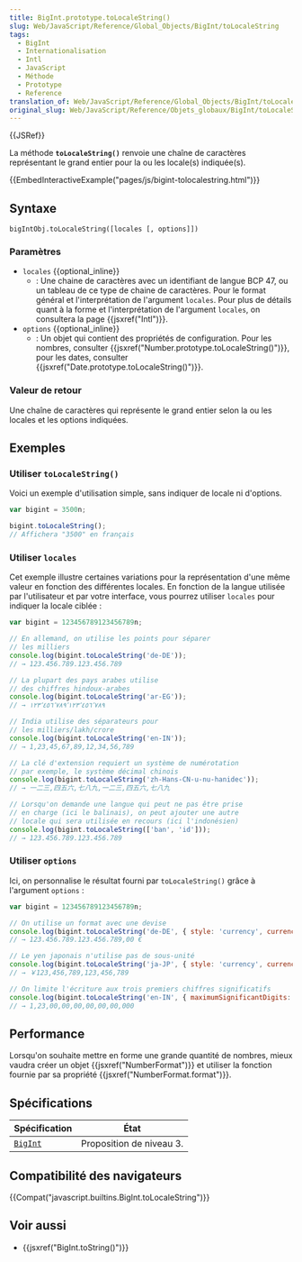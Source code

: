 ```yaml
---
title: BigInt.prototype.toLocaleString()
slug: Web/JavaScript/Reference/Global_Objects/BigInt/toLocaleString
tags:
  - BigInt
  - Internationalisation
  - Intl
  - JavaScript
  - Méthode
  - Prototype
  - Reference
translation_of: Web/JavaScript/Reference/Global_Objects/BigInt/toLocaleString
original_slug: Web/JavaScript/Reference/Objets_globaux/BigInt/toLocaleString
---
```

{{JSRef}}

La méthode **`toLocaleString()`** renvoie une chaîne de caractères représentant le grand entier pour la ou les locale(s) indiquée(s).

{{EmbedInteractiveExample("pages/js/bigint-tolocalestring.html")}}

## Syntaxe

    bigIntObj.toLocaleString([locales [, options]])

### Paramètres

- `locales` {{optional_inline}}
  - : Une chaine de caractères avec un identifiant de langue BCP 47, ou un tableau de ce type de chaine de caractères. Pour le format général et l'interprétation de l'argument `locales`. Pour plus de détails quant à la forme et l'interprétation de l'argument `locales`, on consultera la page {{jsxref("Intl")}}.
- `options` {{optional_inline}}
  - : Un objet qui contient des propriétés de configuration. Pour les nombres, consulter {{jsxref("Number.prototype.toLocaleString()")}}, pour les dates, consulter {{jsxref("Date.prototype.toLocaleString()")}}.

### Valeur de retour

Une chaîne de caractères qui représente le grand entier selon la ou les locales et les options indiquées.

## Exemples

### Utiliser `toLocaleString()`

Voici un exemple d'utilisation simple, sans indiquer de locale ni d'options.

```js
var bigint = 3500n;

bigint.toLocaleString();
// Affichera "3500" en français
```

### Utiliser `locales`

Cet exemple illustre certaines variations pour la représentation d'une même valeur en fonction des différentes locales. En fonction de la langue utilisée par l'utilisateur et par votre interface, vous pourrez utiliser `locales` pour indiquer la locale ciblée :

```js
var bigint = 123456789123456789n;

// En allemand, on utilise les points pour séparer
// les milliers
console.log(bigint.toLocaleString('de-DE'));
// → 123.456.789.123.456.789

// La plupart des pays arabes utilise
// des chiffres hindoux-arabes
console.log(bigint.toLocaleString('ar-EG'));
// → ١٢٣٬٤٥٦٬٧٨٩٬١٢٣٬٤٥٦٬٧٨٩

// India utilise des séparateurs pour
// les milliers/lakh/crore
console.log(bigint.toLocaleString('en-IN'));
// → 1,23,45,67,89,12,34,56,789

// La clé d'extension requiert un système de numérotation
// par exemple, le système décimal chinois
console.log(bigint.toLocaleString('zh-Hans-CN-u-nu-hanidec'));
// → 一二三,四五六,七八九,一二三,四五六,七八九

// Lorsqu'on demande une langue qui peut ne pas être prise
// en charge (ici le balinais), on peut ajouter une autre
// locale qui sera utilisée en recours (ici l'indonésien)
console.log(bigint.toLocaleString(['ban', 'id']));
// → 123.456.789.123.456.789
```

### Utiliser `options`

Ici, on personnalise le résultat fourni par `toLocaleString()` grâce à l'argument `options` :

```js
var bigint = 123456789123456789n;

// On utilise un format avec une devise
console.log(bigint.toLocaleString('de-DE', { style: 'currency', currency: 'EUR' }));
// → 123.456.789.123.456.789,00 €

// Le yen japonais n'utilise pas de sous-unité
console.log(bigint.toLocaleString('ja-JP', { style: 'currency', currency: 'JPY' }))
// → ￥123,456,789,123,456,789

// On limite l'écriture aux trois premiers chiffres significatifs
console.log(bigint.toLocaleString('en-IN', { maximumSignificantDigits: 3 }));
// → 1,23,00,00,00,00,00,00,000
```

## Performance

Lorsqu'on souhaite mettre en forme une grande quantité de nombres, mieux vaudra créer un objet {{jsxref("NumberFormat")}} et utiliser la fonction fournie par sa propriété {{jsxref("NumberFormat.format")}}.

## Spécifications

| Spécification                                                            | État                     |
| ------------------------------------------------------------------------ | ------------------------ |
| [`BigInt`](https://tc39.es/ecma402/#sup-bigint.prototype.tolocalestring) | Proposition de niveau 3. |

## Compatibilité des navigateurs

{{Compat("javascript.builtins.BigInt.toLocaleString")}}

## Voir aussi

- {{jsxref("BigInt.toString()")}}
